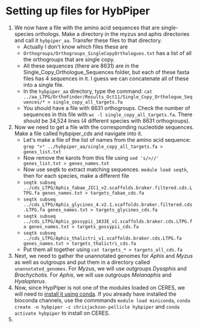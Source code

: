 # Setting up files for HybPiper

1) We now have a file with the amino acid sequences that are single-species orthologs. Make a directory in the myzus and aphis directories and call it `hybpiper_aa`. Transfer these files to that directory.
    * Actually I don't know which files these are
    * `Orthogroups/Orthogroups_SingleCopyOrthologues.txt` has a list of all the orthogroups that are single copy.
    * All these sequences (there are 8631) are in the Single_Copy_Orthologue_Sequences folder, but each of these fasta files has 4 sequences in it. I guess we can concatenate all of these into a single file.
    * In the `hybpiper_aa` directory, type the command: `cat ../aa_LTPG/OrthoFinder/Results_Oct11/Single_Copy_Orthologue_Sequences/* > single_copy_all_targets.fa`
    * You should have a file with 8631 orthogroups. Check the number of sequences in this file with `wc -l single_copy_all_targets.fa`. There should be 34,524 lines (4 different species with 8631 orthogroups).
3) Now we need to get a file with the corresponding nucleotide sequences. Make a file called hybpiper_cds and navigate into it. 
    * Let's make a file of the list of names from the amino acid sequence: `grep ">" ../hybpiper_aa/single_copy_all_targets.fa > genes_list.txt`
    * Now remove the karots from this file using `sed 's/>//' genes_list.txt > genes_names.txt`
    * Now use seqtk to extract matching sequences. `module load seqtk`, then for each species, make a different file
    - `seqtk subseq ../cds_LTPG/Aphis_fabae_JIC1_v2.scaffolds.braker.filtered.cds.LTPG.fa genes_names.txt > targets_fabae_cds.fa`
    - `seqtk subseq ../cds_LTPG/Aphis_glycines_4.v2.1.scaffolds.braker.filtered.cds.LTPG.fa genes_names.txt > targets_glycines_cds.fa`
    -  `seqtk subseq ../cds_LTPG/Aphis_gossypii_1033E_v1.scaffolds.braker.cds.LTPG.fa genes_names.txt > targets_gossypii_cds.fa`
    -  `seqtk subseq ../cds_LTPG/Aphis_thalictri_v1.scaffolds.braker.cds.LTPG.fa genes_names.txt > targets_thalictri_cds.fa`
    * Put them all together using `cat targets_* > targets_all_cds.fa`
5) Next, we need to gather the unannotated genomes for *Aphis* and *Myzus* as well as outgroups and put them in a directory called `unannotated_genomes`. For *Myzus*, we will use outgroups *Dysaphis* and *Brachychotis*. For *Aphis*, we will use outgroups *Melanaphis* and *Hyalopterus*.
6) Now, since HypPiper is not one of the modules loaded on CERES, we will need to [install it using conda](https://scinet.usda.gov/guide/conda/). If you already have installed the bioconda channels, use the commmands `module load miniconda`, `conda create -n hybpiper -c chrisjackson-pellicle hybpiper` and `conda activate hybpiper` to install on CERES.
7) 
